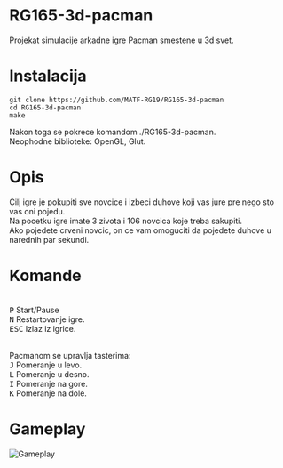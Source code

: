 # RG165-3d-pacman
Projekat simulacije arkadne igre Pacman smestene u 3d svet.
# Instalacija

```shell
git clone https://github.com/MATF-RG19/RG165-3d-pacman
cd RG165-3d-pacman
make
```
Nakon toga se pokrece komandom ./RG165-3d-pacman.<br>
Neophodne biblioteke: OpenGL, Glut.<br>

# Opis
Cilj igre je pokupiti sve novcice i izbeci duhove koji vas jure pre nego sto vas oni pojedu.<br> Na pocetku igre imate 3 zivota i 106 novcica koje treba sakupiti.<br>
Ako pojedete crveni novcic, on ce vam omoguciti da pojedete duhove u narednih par sekundi.<br>

# Komande

<br>
<kbd>P</kbd> Start/Pause<br>
<kbd>N</kbd> Restartovanje igre.<br>
<kbd>ESC</kbd> Izlaz iz igrice.

<br>Pacmanom se upravlja tasterima:<br>
<kbd>J</kbd> Pomeranje u levo.<br>
<kbd>L</kbd> Pomeranje u desno.<br>
<kbd>I</kbd> Pomeranje na gore.<br>
<kbd>K</kbd> Pomeranje na dole.<br>

# Gameplay
![Gameplay](https://github.com/MATF-RG19/RG165-3d-pacman/blob/master/Screenshots/nedelja5.gif)

  

